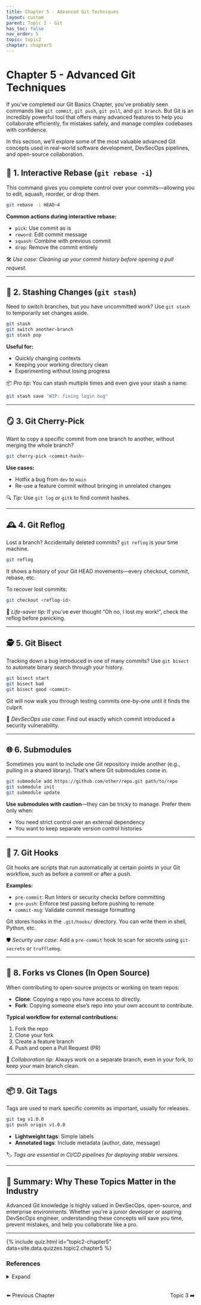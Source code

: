 ```yaml
---
title: Chapter 5 - Advanced Git Techniques
layout: custom
parent: Topic 2 - Git
has_toc: false
nav_order: 5
topic: topic2
chapter: chapter5
---
```


# Chapter 5 - Advanced Git Techniques

If you’ve completed our Git Basics Chapter, you’ve probably seen commands like `git commit`, `git push`, `git pull`, and `git branch`. But Git is an incredibly powerful tool that offers many advanced features to help you collaborate efficiently, fix mistakes safely, and manage complex codebases with confidence.

In this section, we’ll explore some of the most valuable advanced Git concepts used in real-world software development, DevSecOps pipelines, and open-source collaboration.

## 🌲 1. Interactive Rebase (`git rebase -i`)

This command gives you complete control over your commits—allowing you to edit, squash, reorder, or drop them.

```bash
git rebase -i HEAD~4
```

**Common actions during interactive rebase:**
- `pick`: Use commit as is  
- `reword`: Edit commit message  
- `squash`: Combine with previous commit  
- `drop`: Remove the commit entirely  

🛠️ *Use case: Cleaning up your commit history before opening a pull request.*

---

## 🧳 2. Stashing Changes (`git stash`)

Need to switch branches, but you have uncommitted work? Use `git stash` to temporarily set changes aside.

```bash
git stash
git switch another-branch
git stash pop
```

**Useful for:**
- Quickly changing contexts  
- Keeping your working directory clean  
- Experimenting without losing progress  

📦 *Pro tip:* You can stash multiple times and even give your stash a name:

```bash
git stash save "WIP: fixing login bug"
```

---

## 🪞 3. Git Cherry-Pick

Want to copy a specific commit from one branch to another, without merging the whole branch?

```bash
git cherry-pick <commit-hash>
```

**Use cases:**
- Hotfix a bug from `dev` to `main`
- Re-use a feature commit without bringing in unrelated changes

🔍 *Tip:* Use `git log` or `gitk` to find commit hashes.

---

## 🕰️ 4. Git Reflog

Lost a branch? Accidentally deleted commits? `git reflog` is your time machine.

```bash
git reflog
```

It shows a history of your Git HEAD movements—every checkout, commit, rebase, etc.

To recover lost commits:

```bash
git checkout <reflog-id>
```

🚨 *Life-saver tip:* If you've ever thought “Oh no, I lost my work!”, check the reflog before panicking.

---

## 🕵️ 5. Git Bisect

Tracking down a bug introduced in one of many commits? Use `git bisect` to automate binary search through your history.

```bash
git bisect start
git bisect bad
git bisect good <commit>
```

Git will now walk you through testing commits one-by-one until it finds the culprit.

🐛 *DevSecOps use case:* Find out exactly which commit introduced a security vulnerability.

---

## 🌐 6. Submodules

Sometimes you want to include one Git repository inside another (e.g., pulling in a shared library). That’s where Git submodules come in.

```bash
git submodule add https://github.com/other/repo.git path/to/repo
git submodule init
git submodule update
```

**Use submodules with caution**—they can be tricky to manage. Prefer them only when:
- You need strict control over an external dependency
- You want to keep separate version control histories

---

## 🔑 7. Git Hooks

Git hooks are scripts that run automatically at certain points in your Git workflow, such as before a commit or after a push.

**Examples:**
- `pre-commit`: Run linters or security checks before committing
- `pre-push`: Enforce test passing before pushing to remote
- `commit-msg`: Validate commit message formatting

Git stores hooks in the `.git/hooks/` directory. You can write them in shell, Python, etc.

🛡️ *Security use case:* Add a `pre-commit` hook to scan for secrets using `git-secrets` or `truffleHog`.

---

## 👥 8. Forks vs Clones (In Open Source)

When contributing to open-source projects or working on team repos:

- **Clone**: Copying a repo you have access to directly.
- **Fork**: Copying someone else’s repo into your own account to contribute.

**Typical workflow for external contributions:**
1. Fork the repo  
2. Clone your fork  
3. Create a feature branch  
4. Push and open a Pull Request (PR)  

🤝 *Collaboration tip:* Always work on a separate branch, even in your fork, to keep your main branch clean.

---

## 📦 9. Git Tags

Tags are used to mark specific commits as important, usually for releases.

```bash
git tag v1.0.0
git push origin v1.0.0
```

- **Lightweight tags**: Simple labels  
- **Annotated tags**: Include metadata (author, date, message)  

🏷️ *Tags are essential in CI/CD pipelines for deploying stable versions.*

---

## 🧩 Summary: Why These Topics Matter in the Industry

Advanced Git knowledge is highly valued in DevSecOps, open-source, and enterprise environments. Whether you're a junior developer or aspiring DevSecOps engineer, understanding these concepts will save you time, prevent mistakes, and help you collaborate like a pro.

---

{% include quiz.html
  id="topic2-chapter5"
  data=site.data.quizzes.topic2.chapter5
%}

### References
<details>
  <summary>Expand</summary>
  <b>1.</b> “Advanced Git Tutorials.” <i>Atlassian Git Tutorials</i>, <a href="https://www.atlassian.com/git/tutorials/advanced-overview" target="_blank">atlassian.com/git/tutorials/advanced-overview</a>. Accessed 14 May 2025.
</details>

<div style="display: flex; justify-content: space-between; margin-top: 2rem;">
  <a href="../chapter-4-git-best-practices/" style="text-decoration: none;">⬅️ Previous Chapter</a>
  <a href="../../Topic-3-DevSecOp-Fundamentals/" style="text-decoration: none;">Topic 3 ➡️</a>
</div>